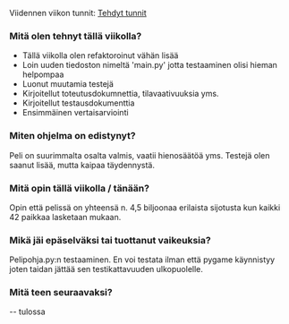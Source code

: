 Viidennen viikon tunnit: [Tehdyt tunnit](https://github.com/BananaMayo/Connect4/blob/main/Dokumentaatio/Ty%C3%B6tunnit.md#viikko5)

### Mitä olen tehnyt tällä viikolla?

- Tällä viikolla olen refaktoroinut vähän lisää
- Loin uuden tiedoston nimeltä 'main.py' jotta testaaminen olisi hieman helpompaa
- Luonut muutamia testejä
- Kirjoitellut toteutusdokumnettia, tilavaativuuksia yms.
- Kirjoitellut testausdokumenttia
- Ensimmäinen vertaisarviointi

### Miten ohjelma on edistynyt?

Peli on suurimmalta osalta valmis, vaatii hienosäätöä yms. Testejä olen saanut lisää, mutta kaipaa täydennystä.

### Mitä opin tällä viikolla / tänään?

Opin että pelissä on yhteensä n. 4,5 biljoonaa erilaista sijotusta kun kaikki 42 paikkaa lasketaan mukaan.

### Mikä jäi epäselväksi tai tuottanut vaikeuksia?

Pelipohja.py:n testaaminen. En voi testata ilman että pygame käynnistyy joten taidan jättää sen testikattavuuden ulkopuolelle.

### Mitä teen seuraavaksi?

-- tulossa
